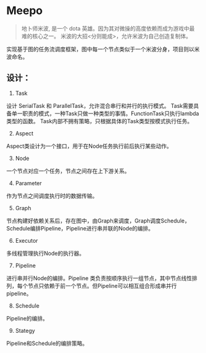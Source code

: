 # Meepo

> 地卜师米波, 是一个 dota 英雄。因为其对微操的高度依赖而成为游戏中最难的核心之一。 米波的大招<分则能成>，允许米波为自己创造复制体。

实现基于图的任务流调度框架，图中每一个节点类似于一个米波分身，项目则以米波命名。

## 设计：

1. Task

设计 SerialTask 和 ParallelTask，允许混合串行和并行的执行模式。
Task需要具备单一职责的模式，一种Task只做一种类型的事情。FunctionTask只执行lambda类型的函数。
Task内部不拥有策略，只根据具体的Task类型按模式执行任务。

2. Aspect

Aspect类设计为一个接口，用于在Node任务执行前后执行某些动作。

3. Node

一个节点对应一个任务，节点之间存在上下游关系。

4. Parameter

作为节点之间调度执行时的数据传输。

5. Graph

节点构建好依赖关系后，存在图中，由Graph来调度，Graph调度Schedule，Schedule编排Pipeline，Pipeline进行串并联的Node的编排。

6. Executor

多线程管理执行Node的执行器。

7. Pipeline

进行串并行Node的编排。Pipeline 类负责按顺序执行一组节点，其中节点线性排列，每个节点只依赖于前一个节点。但Pipeline可以相互组合形成串并行pipeline。

8. Schedule

Pipeline的编排。

9. Stategy

Pipeline和Schedule的编排策略。